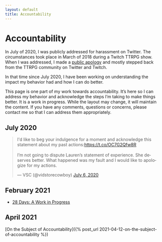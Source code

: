 ```yaml
---
layout: default
title: Accountability
---
```


# Accountability

In July of 2020, I was publicly addressed for harassment on Twitter. The circumstances took place in March of 2018 during a Twitch TTRPG show.  When I was addressed, I made a [public apology](https://twitter.com/vidstorecowboy/status/1280064079353180160) and mostly stepped back from the TTRPG community on Twitter and Twitch.

In that time since July 2020, I have been working on understanding the impact my behavior had and how I can do better.

This page is one part of my work towards accountability. It’s here so I can address my behavior and acknowledge the steps I’m taking to make things better. It is a work in progress. While the layout may change, it will maintain the content. If you have any comments, questions or concerns, please contact me so that I can address them appropriately.

## July 2020

<blockquote class="twitter-tweet"><p lang="en" dir="ltr">I&#39;d like to beg your indulgence for a moment and acknowledge this statement about my past actions:<a href="https://t.co/OC7G2Qfw8R">https://t.co/OC7G2Qfw8R</a><br><br>I’m not going to dispute Lauren’s statement of experience. She deserves better. What happened was my fault and I would like to apologize for my actions.</p>&mdash; VSC (@vidstorecowboy) <a href="https://twitter.com/vidstorecowboy/status/1280064079353180160?ref_src=twsrc%5Etfw">July 6, 2020</a></blockquote> <script async src="https://platform.twitter.com/widgets.js" charset="utf-8"></script>

## February 2021

 * [28 Days: A Work in Progress](/projects/accountability/28days.html)

## April 2021

[On the Subject of Accountability]({% post_url 2021-04-12-on-the-subject-of-accountability %})
